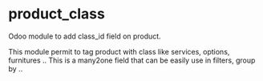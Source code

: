 product_class
=============

Odoo module to add class_id field on product.

This module permit to tag product with class like services, options, furnitures .. 
This is a many2one field that can be easily use in filters, group by ..

